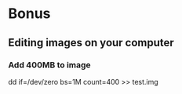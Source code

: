 # Bonus
## Editing images on your computer
### Add 400MB to image
dd if=/dev/zero bs=1M count=400 >> test.img
